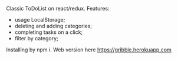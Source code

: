 Classic ToDoList on react/redux. Features:
  - usage LocalStorage;
  - deleting and adding categories;
  - completing tasks on a click;
  - filter by category;

Installing by npm i. Web version here https://gribble.herokuapp.com
